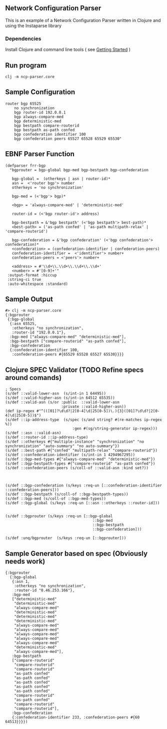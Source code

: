 ## Network Configuration Parser 
This is an example of a Network Configuration Parser written in Clojure and using the Instaparse library

### Dependencies
Install Clojure and command line tools ( see [Getting Started](https://clojure.org/guides/getting_started) )

## Run program

```clj -m ncp-parser.core```


## Sample Configuration
```
router bgp 65525
    no synchronization
    bgp router-id 192.0.0.1
    bgp always-compare-med
    bgp deterministic-med
    bgp bestpath compare-routerid
    bgp bestpath as-path confed
    bgp confederation identifier 100
    bgp confederation peers 65527 65528 65529 65530"
```

## EBNF Parser Function

```
(defparser frr-bgp
  "bgprouter = bgp-global bgp-med bgp-bestpath bgp-confederation
  
   bgp-global =  (otherkeys | asn | router-id)*
   asn =  <'router bgp'> number
   otherkeys = 'no synchronization'
   
   bgp-med = (<'bgp'> bgp)*
           
   <bgp> = 'always-compare-med' | 'deterministic-med'
           
   router-id = (<'bgp router-id'> address)
           
   bgp-bestpath = &'bgp bestpath' (<'bgp bestpath'> best-path)*
   <best-path> = ('as-path confed' | 'as-path multipath-relax' | 'compare-routerid') 
           
   bgp-confederation = &'bgp confederation' (<'bgp confederation'> confederation)*
   <confederation> = (confederation-identifier | confederation-peers)
   confederation-identifier =  <'identifier'> number+       
   confederation-peers = <'peers'> number+

   <address> = #'\\d+\\.\\d+\\.\\d+\\.\\d+'
   <number> = #'[0-9]+'"
 :output-format :hiccup  
 :string-ci true
 :auto-whitespace :standard)

 ```



## Sample Output

```
#> clj -m ncp-parser.core
{:bgprouter
 {:bgp-global
  {:asn 65525,
   :otherkeys "no synchronization",
   :router-id "192.0.0.1"},
  :bgp-med ["always-compare-med" "deterministic-med"],
  :bgp-bestpath ["compare-routerid" "as-path confed"],
  :bgp-confederation
  {:confederation-identifier 100,
   :confederation-peers #{65529 65528 65527 65530}}}}
```


## Clojure SPEC Validator (TODO Refine specs around comands)
```
; Specs
(s/def ::valid-lower-asn  (s/int-in 1 64495))
(s/def ::valid-higher-asn (s/int-in 64512 65535))
(s/def ::valid-asn (s/or :public  ::valid-lower-asn
                         :private ::valid-higher-asn))
(def ip-regex #"^(([01]?\d\d?|2[0-4]\d|25[0-5])\.){3}([01]?\d\d?|2[0-4]\d|25[0-5])$")
(s/def ::ip-address-type  (s/spec (s/and string? #(re-matches ip-regex %))
                              :gen #(sg/string-generator ip-regex)))                                
(s/def ::asn ::valid-asn)
(s/def ::router-id ::ip-address-type)
(s/def ::otherkeys #{"multiple-instance" "synchronization" "no synchronization" "auto-summary" "no auto-summary"})   
(s/def ::best-path #{"confed" "multipath-relax" "compare-routerid"})
(s/def ::confederation-identifier (s/int-in 1 4294967295))
(s/def ::bgp-med-types #{"always-compare-med" "deterministic-med"})
(s/def ::bgp-bestpath-types #{"compare-routerid" "as-path confed"})
(s/def ::confederation-peers (s/coll-of ::valid-asn :kind set?))



(s/def ::bgp-confederation (s/keys :req-un [::confederation-identifier ::confederation-peers]))
(s/def ::bgp-bestpath (s/coll-of ::bgp-bestpath-types))
(s/def ::bgp-med (s/coll-of ::bgp-med-types))
(s/def ::bgp-global (s/keys :req-un [::asn ::otherkeys ::router-id]))
   

(s/def ::bgprouter (s/keys :req-un [::bgp-global
                                       ::bgp-med
                                       ::bgp-bestpath
                                       ::bgp-confederation]))

(s/def :unq/bgprouter  (s/keys :req-un [::bgprouter]))  
```

## Sample Generator based on spec (Obviously needs work)

```
{:bgprouter
  {:bgp-global
   {:asn 1,
    :otherkeys "no synchronization",
    :router-id "0.46.253.166"},
   :bgp-med
   ["deterministic-med"
    "deterministic-med"
    "always-compare-med"
    "deterministic-med"
    "deterministic-med"
    "deterministic-med"
    "always-compare-med"
    "always-compare-med"
    "always-compare-med"
    "always-compare-med"
    "always-compare-med"
    "deterministic-med"
    "always-compare-med"],
   :bgp-bestpath
   ["compare-routerid"
    "compare-routerid"
    "compare-routerid"
    "as-path confed"
    "as-path confed"
    "as-path confed"
    "as-path confed"
    "as-path confed"
    "compare-routerid"
    "as-path confed"
    "compare-routerid"
    "compare-routerid"],
   :bgp-confederation
   {:confederation-identifier 233, :confederation-peers #{60 64513}}}})

```
